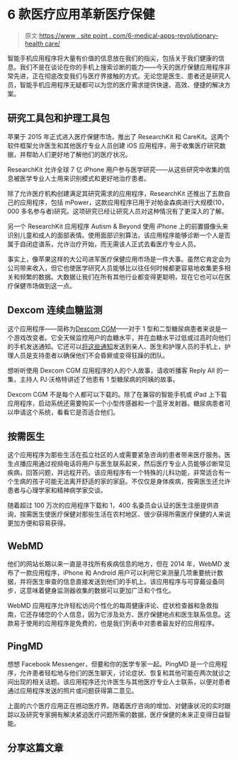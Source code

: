 # 6 款医疗应用革新医疗保健

> 原文:[https://www . site point . com/6-medical-apps-revolutionary-health care/](https://www.sitepoint.com/6-medical-apps-revolutionizing-healthcare/)

智能手机应用程序将大量有价值的信息放在我们的指尖，包括关于我们健康的信息。我们不是在谈论在你的手机上搜索诊断的能力——今天的医疗保健应用程序非常先进，正在彻底改变我们与医疗界接触的方式。无论您是医生、患者还是研究人员，智能手机应用程序无疑都可以为您的医疗需求提供快速、高效、便捷的解决方案。

## 研究工具包和护理工具包

苹果于 2015 年正式进入医疗保健市场，推出了 ResearchKit 和 CareKit。这两个软件框架允许医生和其他医疗专业人员创建 iOS 应用程序，用于收集医疗研究数据，并帮助人们更好地了解他们的医疗状况。

ResearchKit 允许全球 7 亿 iPhone 用户参与医学研究——从这些研究中收集的信息被医学专业人士用来识别模式和更好地治疗患者。

除了允许医疗机构创建满足其研究需求的应用程序，ResearchKit 还推出了五款自己的应用程序，包括 mPower，这款应用程序已用于对帕金森病进行大规模(10，000 多名参与者)研究。这项研究已经让研究人员对这种情况有了更深入的了解。

另一个 ResearchKit 应用程序 Autism & Beyond 使用 iPhone 上的前置摄像头来识别儿童和成人的面部表情。使用面部识别算法，该应用程序能够诊断一个人是否属于自闭症谱系，允许治疗开始，而无需该人正式去看医疗专业人员。

事实上，像苹果这样的大公司进军医疗保健应用市场是一件大事。虽然它肯定会为公司带来收入，但它也使医学研究人员能够比以往任何时候都更容易地收集更多相关和频繁的数据。大数据让我们在所有其他行业都变得更聪明，现在它也可以在医疗保健市场做到这一点。

## Dexcom 连续血糖监测

这个应用程序——简称为[Dexcom CGM](https://www.dexcom.com/)——对于 1 型和二型糖尿病患者来说是一个游戏改变者。它全天候监控用户的血糖水平，并在血糖水平过低或过高时向他们的手机发送通知。它还可以[将这些通知](http://www.barefootsolutions.com/blog/can-apps-help-individuals-diabetes/)发送到亲人、医生和护理人员的手机上，护理人员是支持患者以确保他们不会昏厥或变得狂躁的团队。

想听听使用 Dexcom CGM 应用程序的人的个人故事，请收听播客 Reply All 的一集，主持人 PJ·沃格特讲述了他患有 1 型糖尿病的阿姨的故事。

Dexcom CGM 不是每个人都可以下载的。除了在兼容的智能手机或 iPad 上下载应用程序，启动系统还需要购买一个小型传感器和一个蓝牙发射器。糖尿病患者可以申请这个系统，看看它是否适合他们。

## 按需医生

这个应用程序为那些生活在孤立社区的人或需要紧急咨询的患者带来医疗服务。医生点播应用通过视频电话将用户与医生联系起来，然后医疗专业人员能够诊断常见疾病，回答问题，并远程开药。该应用程序有一个特殊的儿科功能，非常适合有一个生病的孩子可能无法离开舒适的家的家庭。不仅仅是身体疾病，按需医生还允许患者与心理学家和精神病学家交谈。

随着超过 100 万次的应用程序下载和 1，400 名委员会认证的医生注册提供咨询，按需医生使医疗保健对那些生活在农村地区、很少获得所需医疗保健的人来说更加方便和容易获得。

## WebMD

他们的网站长期以来一直是寻找所有疾病信息的地方，但在 2014 年，WebMD 发布了一款应用程序，iPhone 和 Android 用户可以利用它来测量几项重要统计数据，并将医生审查的信息直接发送到他们的手机上。该应用程序与可穿戴设备同步，这意味着健身监测器收集的数据可以更加广泛和个性化。

WebMD 应用程序允许轻松访问个性化的每周健康评论、症状检查器和急救指南，它还存储您的个人信息，因为它涉及处方、医疗保健地点和医生联系信息。这款易于使用的应用程序是免费的，也是我们列表中对患者最友好的应用程序。

## PingMD

想想 Facebook Messenger，但要和你的医学专家一起。PingMD 是一个应用程序，允许患者轻松地与他们的医生聊天，讨论症状、恢复和其他可能在两次就诊之间出现的相关话题。该应用程序还允许医生与其他医疗专业人士联系，以便对患者通过应用程序发送的照片或问题获得第二意见。

上面的六个医疗应用正在撼动医疗界。随着医疗咨询的增加、对健康状况的实时跟踪以及研究专家拥有解决紧迫医疗问题所需的数据，医疗保健的未来正变得日益智能。

## 分享这篇文章